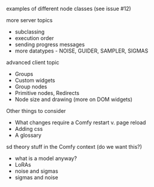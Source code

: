 
examples of different node classes (see issue #12)

more server topics
- subclassing 
- execution order
- sending progress messages
- more datatypes - NOISE, GUIDER, SAMPLER, SIGMAS

advanced client topic
- Groups
- Custom widgets 
- Group nodes 
- Primitive nodes, Redirects
- Node size and drawing (more on DOM widgets)

Other things to consider
- What changes require a Comfy restart v. page reload
- Adding css 
- A glossary

sd theory stuff in the Comfy context (do we want this?)
- what is a model anyway?
- LoRAs
- noise and sigmas
- sigmas and noise